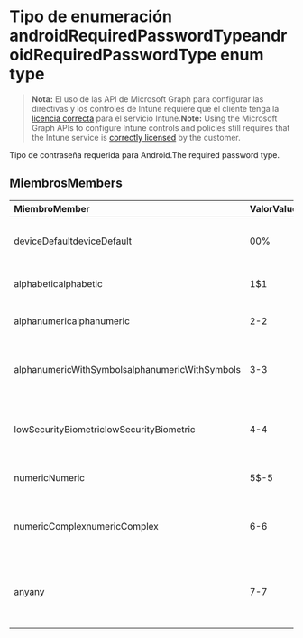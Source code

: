 # <a name="androidrequiredpasswordtype-enum-type"></a><span data-ttu-id="8097b-101">Tipo de enumeración androidRequiredPasswordType</span><span class="sxs-lookup"><span data-stu-id="8097b-101">androidRequiredPasswordType enum type</span></span>

> <span data-ttu-id="8097b-102">**Nota:** El uso de las API de Microsoft Graph para configurar las directivas y los controles de Intune requiere que el cliente tenga la [licencia correcta](https://go.microsoft.com/fwlink/?linkid=839381) para el servicio Intune.</span><span class="sxs-lookup"><span data-stu-id="8097b-102">**Note:** Using the Microsoft Graph APIs to configure Intune controls and policies still requires that the Intune service is [correctly licensed](https://go.microsoft.com/fwlink/?linkid=839381) by the customer.</span></span>

<span data-ttu-id="8097b-103">Tipo de contraseña requerida para Android.</span><span class="sxs-lookup"><span data-stu-id="8097b-103">The required password type.</span></span>
## <a name="members"></a><span data-ttu-id="8097b-104">Miembros</span><span class="sxs-lookup"><span data-stu-id="8097b-104">Members</span></span>
|<span data-ttu-id="8097b-105">Miembro</span><span class="sxs-lookup"><span data-stu-id="8097b-105">Member</span></span>|<span data-ttu-id="8097b-106">Valor</span><span class="sxs-lookup"><span data-stu-id="8097b-106">Value</span></span>|<span data-ttu-id="8097b-107">Descripción</span><span class="sxs-lookup"><span data-stu-id="8097b-107">Description</span></span>|
|:---|:---|:---|
|<span data-ttu-id="8097b-108">deviceDefault</span><span class="sxs-lookup"><span data-stu-id="8097b-108">deviceDefault</span></span>|<span data-ttu-id="8097b-109">0</span><span class="sxs-lookup"><span data-stu-id="8097b-109">0%</span></span>|<span data-ttu-id="8097b-110">Valor predeterminado del dispositivo, sin intención.</span><span class="sxs-lookup"><span data-stu-id="8097b-110">Device default value, no intent.</span></span>|
|<span data-ttu-id="8097b-111">alphabetic</span><span class="sxs-lookup"><span data-stu-id="8097b-111">alphabetic</span></span>|<span data-ttu-id="8097b-112">1</span><span class="sxs-lookup"><span data-stu-id="8097b-112">$1</span></span>|<span data-ttu-id="8097b-113">Se requiere contraseña alfabética.</span><span class="sxs-lookup"><span data-stu-id="8097b-113">Alphabetic password required.</span></span>|
|<span data-ttu-id="8097b-114">alphanumeric</span><span class="sxs-lookup"><span data-stu-id="8097b-114">alphanumeric</span></span>|<span data-ttu-id="8097b-115">2</span><span class="sxs-lookup"><span data-stu-id="8097b-115">-2</span></span>|<span data-ttu-id="8097b-116">Se requiere contraseña alfanumérica.</span><span class="sxs-lookup"><span data-stu-id="8097b-116">Alphanumeric password required</span></span>|
|<span data-ttu-id="8097b-117">alphanumericWithSymbols</span><span class="sxs-lookup"><span data-stu-id="8097b-117">alphanumericWithSymbols</span></span>|<span data-ttu-id="8097b-118">3</span><span class="sxs-lookup"><span data-stu-id="8097b-118">-3</span></span>|<span data-ttu-id="8097b-119">Se requiere contraseña alfanumérica con símbolos.</span><span class="sxs-lookup"><span data-stu-id="8097b-119">Alphanumeric with symbols password required.</span></span>|
|<span data-ttu-id="8097b-120">lowSecurityBiometric</span><span class="sxs-lookup"><span data-stu-id="8097b-120">lowSecurityBiometric</span></span>|<span data-ttu-id="8097b-121">4</span><span class="sxs-lookup"><span data-stu-id="8097b-121">-4</span></span>|<span data-ttu-id="8097b-122">Se requiere contraseña basada en biométrica de baja seguridad.</span><span class="sxs-lookup"><span data-stu-id="8097b-122">Low security biometrics based password required.</span></span>|
|<span data-ttu-id="8097b-123">numeric</span><span class="sxs-lookup"><span data-stu-id="8097b-123">Numeric</span></span>|<span data-ttu-id="8097b-124">5</span><span class="sxs-lookup"><span data-stu-id="8097b-124">$-5</span></span>|<span data-ttu-id="8097b-125">Se requiere contraseña numérica.</span><span class="sxs-lookup"><span data-stu-id="8097b-125">Numeric password required.</span></span>|
|<span data-ttu-id="8097b-126">numericComplex</span><span class="sxs-lookup"><span data-stu-id="8097b-126">numericComplex</span></span>|<span data-ttu-id="8097b-127">6</span><span class="sxs-lookup"><span data-stu-id="8097b-127">-6</span></span>|<span data-ttu-id="8097b-128">Se requiere contraseña compleja numérica.</span><span class="sxs-lookup"><span data-stu-id="8097b-128">Numeric complex password required.</span></span>|
|<span data-ttu-id="8097b-129">any</span><span class="sxs-lookup"><span data-stu-id="8097b-129">any</span></span>|<span data-ttu-id="8097b-130">7</span><span class="sxs-lookup"><span data-stu-id="8097b-130">-7</span></span>|<span data-ttu-id="8097b-131">Se requiere una contraseña o patrón y cualquiera es aceptable.</span><span class="sxs-lookup"><span data-stu-id="8097b-131">A password or pattern is required, and any is acceptable.</span></span>|



